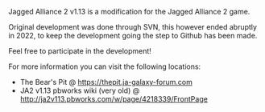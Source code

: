 Jagged Alliance 2 v1.13 is a modification for the Jagged Alliance 2 game.

Original development was done through SVN, this however ended abruptly in 2022, to keep the development going the step to Github has been made.  

Feel free to participate in the development!

For more information you can visit the following locations:

- The Bear's Pit @ https://thepit.ja-galaxy-forum.com
- JA2 v1.13 pbworks wiki (very old) @ http://ja2v113.pbworks.com/w/page/4218339/FrontPage
